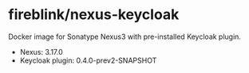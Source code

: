 # fireblink/nexus-keycloak

Docker image for Sonatype Nexus3 with pre-installed Keycloak plugin.

- Nexus: 3.17.0
- Keycloak plugin: 0.4.0-prev2-SNAPSHOT
